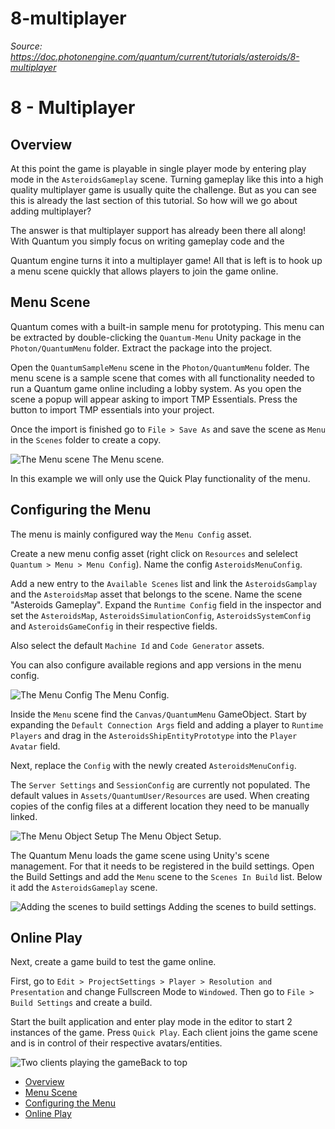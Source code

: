 # 8-multiplayer

_Source: https://doc.photonengine.com/quantum/current/tutorials/asteroids/8-multiplayer_

# 8 - Multiplayer

## Overview

At this point the game is playable in single player mode by entering play mode in the `AsteroidsGameplay` scene. Turning gameplay like this into a high quality multiplayer game is usually quite the challenge. But as you can see this is already the last section of this tutorial. So how will we go about adding multiplayer?

The answer is that multiplayer support has already been there all along! With Quantum you simply focus on writing gameplay code and the

Quantum engine turns it into a multiplayer game! All that is left is to hook up a menu scene quickly that allows players to join the game online.

## Menu Scene

Quantum comes with a built-in sample menu for prototyping. This menu can be extracted by double-clicking the `Quantum-Menu` Unity package in the `Photon/QuantumMenu` folder. Extract the package into the project.

Open the `QuantumSampleMenu` scene in the `Photon/QuantumMenu` folder. The menu scene is a sample scene that comes with all functionality needed to run a Quantum game online including a lobby system. As you open the scene a popup will appear asking to import TMP Essentials. Press the button to import TMP essentials into your project.

Once the import is finished go to `File > Save As` and save the scene as `Menu` in the `Scenes` folder to create a copy.

![The Menu scene](https://doc.photonengine.com/docs/img/quantum/v3/tutorials/asteroids/8-menu.png)
The Menu scene.

In this example we will only use the Quick Play functionality of the menu.

## Configuring the Menu

The menu is mainly configured way the `Menu Config` asset.

Create a new menu config asset (right click on `Resources` and selelect `Quantum > Menu > Menu Config`). Name the config `AsteroidsMenuConfig`.

Add a new entry to the `Available Scenes` list and link the `AsteroidsGamplay` and the `AsteroidsMap` asset that belongs to the scene. Name the scene "Asteroids Gameplay". Expand the `Runtime Config` field in the inspector and set the `AsteroidsMap`, `AsteroidsSimulationConfig`, `AsteroidsSystemConfig` and `AsteroidsGameConfig` in their respective fields.

Also select the default `Machine Id` and `Code Generator` assets.

You can also configure available regions and app versions in the menu config.

![The Menu Config](https://doc.photonengine.com/docs/img/quantum/v3/tutorials/asteroids/8-menu-config.png)
The Menu Config.

Inside the `Menu` scene find the `Canvas/QuantumMenu` GameObject. Start by expanding the `Default Connection Args` field and adding a player to `Runtime Players` and drag in the `AsteroidsShipEntityPrototype` into the `Player Avatar` field.

Next, replace the `Config` with the newly created `AsteroidsMenuConfig`.

The `Server Settings` and `SessionConfig` are currently not populated. The default values in `Assets/QuantumUser/Resources` are used. When creating copies of the config files at a different location they need to be manually linked.

![The Menu Object Setup](https://doc.photonengine.com/docs/img/quantum/v3/tutorials/asteroids/8-menu-object-setup.png)
The Menu Object Setup.

The Quantum Menu loads the game scene using Unity's scene management. For that it needs to be registered in the build settings. Open the Build Settings and add the `Menu` scene to the `Scenes In Build` list. Below it add the `AsteroidsGameplay` scene.

![Adding the scenes to build settings](https://doc.photonengine.com/docs/img/quantum/v3/tutorials/asteroids/8-build-settings.png)
Adding the scenes to build settings.
## Online Play

Next, create a game build to test the game online.

First, go to `Edit > ProjectSettings > Player > Resolution and Presentation` and change Fullscreen Mode to `Windowed`. Then go to `File > Build Settings` and create a build.

Start the built application and enter play mode in the editor to start 2 instances of the game. Press `Quick Play`. Each client joins the game scene and is in control of their respective avatars/entities.

![Two clients playing the game](https://doc.photonengine.com/docs/img/quantum/v3/tutorials/asteroids/8-multiplayer-gameplay.gif)Back to top

- [Overview](#overview)
- [Menu Scene](#menu-scene)
- [Configuring the Menu](#configuring-the-menu)
- [Online Play](#online-play)